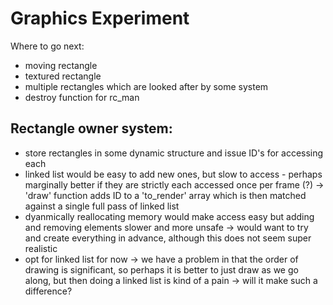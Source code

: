 # Graphics Experiment

Where to go next:
- moving rectangle
- textured rectangle
- multiple rectangles which are looked after by some system
- destroy function for rc_man


## Rectangle owner system:
- store rectangles in some dynamic structure and issue ID's for accessing each
- linked list would be easy to add new ones, but slow to access - perhaps
  marginally better if they are strictly each accessed once per frame (?)
  -> 'draw' function adds ID to a 'to_render' array which is then matched
  against a single full pass of linked list
- dyanmically reallocating memory would make access easy but adding and
  removing elements slower and more unsafe
  -> would want to try and create everything in advance, although this does not
  seem super realistic
- opt for linked list for now
  -> we have a problem in that the order of drawing is significant, so perhaps
  it is better to just draw as we go along, but then doing a linked list is
  kind of a pain
  -> will it make such a difference?
